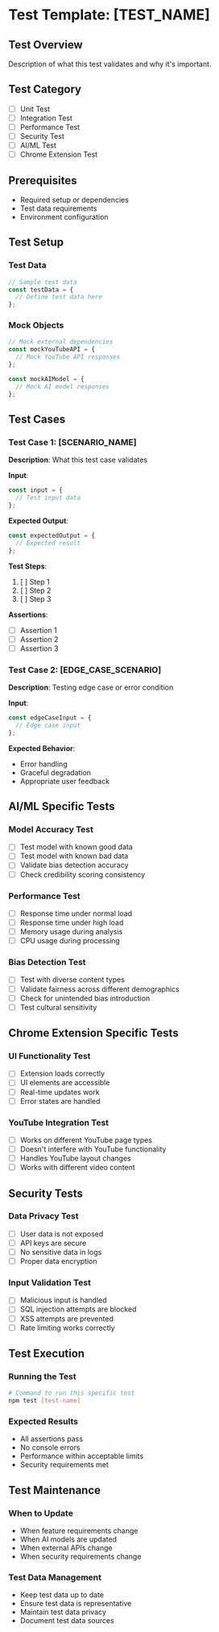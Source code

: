# Test Template: [TEST_NAME]

## Test Overview
Description of what this test validates and why it's important.

## Test Category
- [ ] Unit Test
- [ ] Integration Test
- [ ] Performance Test
- [ ] Security Test
- [ ] AI/ML Test
- [ ] Chrome Extension Test

## Prerequisites
- Required setup or dependencies
- Test data requirements
- Environment configuration

## Test Setup

### Test Data
```javascript
// Sample test data
const testData = {
  // Define test data here
};
```

### Mock Objects
```javascript
// Mock external dependencies
const mockYouTubeAPI = {
  // Mock YouTube API responses
};

const mockAIModel = {
  // Mock AI model responses
};
```

## Test Cases

### Test Case 1: [SCENARIO_NAME]
**Description**: What this test case validates

**Input**: 
```javascript
const input = {
  // Test input data
};
```

**Expected Output**:
```javascript
const expectedOutput = {
  // Expected result
};
```

**Test Steps**:
1. [ ] Step 1
2. [ ] Step 2
3. [ ] Step 3

**Assertions**:
- [ ] Assertion 1
- [ ] Assertion 2
- [ ] Assertion 3

### Test Case 2: [EDGE_CASE_SCENARIO]
**Description**: Testing edge case or error condition

**Input**: 
```javascript
const edgeCaseInput = {
  // Edge case input
};
```

**Expected Behavior**:
- Error handling
- Graceful degradation
- Appropriate user feedback

## AI/ML Specific Tests

### Model Accuracy Test
- [ ] Test model with known good data
- [ ] Test model with known bad data
- [ ] Validate bias detection accuracy
- [ ] Check credibility scoring consistency

### Performance Test
- [ ] Response time under normal load
- [ ] Response time under high load
- [ ] Memory usage during analysis
- [ ] CPU usage during processing

### Bias Detection Test
- [ ] Test with diverse content types
- [ ] Validate fairness across different demographics
- [ ] Check for unintended bias introduction
- [ ] Test cultural sensitivity

## Chrome Extension Specific Tests

### UI Functionality Test
- [ ] Extension loads correctly
- [ ] UI elements are accessible
- [ ] Real-time updates work
- [ ] Error states are handled

### YouTube Integration Test
- [ ] Works on different YouTube page types
- [ ] Doesn't interfere with YouTube functionality
- [ ] Handles YouTube layout changes
- [ ] Works with different video content

## Security Tests

### Data Privacy Test
- [ ] User data is not exposed
- [ ] API keys are secure
- [ ] No sensitive data in logs
- [ ] Proper data encryption

### Input Validation Test
- [ ] Malicious input is handled
- [ ] SQL injection attempts are blocked
- [ ] XSS attempts are prevented
- [ ] Rate limiting works correctly

## Test Execution

### Running the Test
```bash
# Command to run this specific test
npm test [test-name]
```

### Expected Results
- All assertions pass
- No console errors
- Performance within acceptable limits
- Security requirements met

## Test Maintenance

### When to Update
- When feature requirements change
- When AI models are updated
- When external APIs change
- When security requirements change

### Test Data Management
- Keep test data up to date
- Ensure test data is representative
- Maintain test data privacy
- Document test data sources 